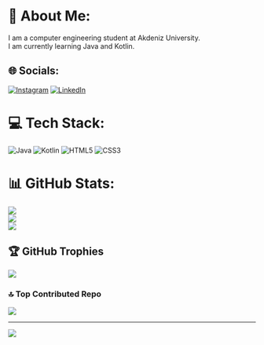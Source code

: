 # 💫 About Me:
I am a computer engineering student at Akdeniz University.<br>I am currently learning Java and Kotlin.


## 🌐 Socials:
[![Instagram](https://img.shields.io/badge/Instagram-%23E4405F.svg?logo=Instagram&logoColor=white)](https://instagram.com/zeyneptanrivermiss) [![LinkedIn](https://img.shields.io/badge/LinkedIn-%230077B5.svg?logo=linkedin&logoColor=white)](https://linkedin.com/in/zeyneptanrivermis) 

# 💻 Tech Stack:
![Java](https://img.shields.io/badge/java-%23ED8B00.svg?style=flat&logo=openjdk&logoColor=white) ![Kotlin](https://img.shields.io/badge/kotlin-%237F52FF.svg?style=flat&logo=kotlin&logoColor=white) ![HTML5](https://img.shields.io/badge/html5-%23E34F26.svg?style=flat&logo=html5&logoColor=white) ![CSS3](https://img.shields.io/badge/css3-%231572B6.svg?style=flat&logo=css3&logoColor=white)
# 📊 GitHub Stats:
![](https://github-readme-stats.vercel.app/api?username=zeyneptanrivermis&theme=material-palenight&hide_border=false&include_all_commits=true&count_private=true)<br/>
![](https://github-readme-streak-stats.herokuapp.com/?user=zeyneptanrivermis&theme=material-palenight&hide_border=false)<br/>
![](https://github-readme-stats.vercel.app/api/top-langs/?username=zeyneptanrivermis&theme=material-palenight&hide_border=false&include_all_commits=true&count_private=true&layout=compact)

## 🏆 GitHub Trophies
![](https://github-profile-trophy.vercel.app/?username=zeyneptanrivermis&theme=material-palenight&no-frame=true&no-bg=false&margin-w=4)

### 🔝 Top Contributed Repo
![](https://github-contributor-stats.vercel.app/api?username=zeyneptanrivermis&limit=5&theme=material-palenight&combine_all_yearly_contributions=true)

---
[![](https://visitcount.itsvg.in/api?id=zeyneptanrivermis&icon=9&color=10)](https://visitcount.itsvg.in)

<!-- Proudly created with GPRM ( https://gprm.itsvg.in ) -->
